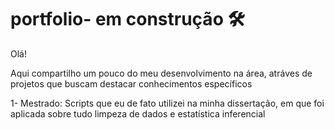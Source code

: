 # portfolio- em construção :hammer_and_wrench:

Olá!

Aqui compartilho um pouco do meu desenvolvimento na área, atráves de projetos que buscam destacar conhecimentos específicos

1- Mestrado: Scripts que eu de fato utilizei na minha dissertação, em que foi aplicada sobre tudo limpeza de dados e estatística inferencial
